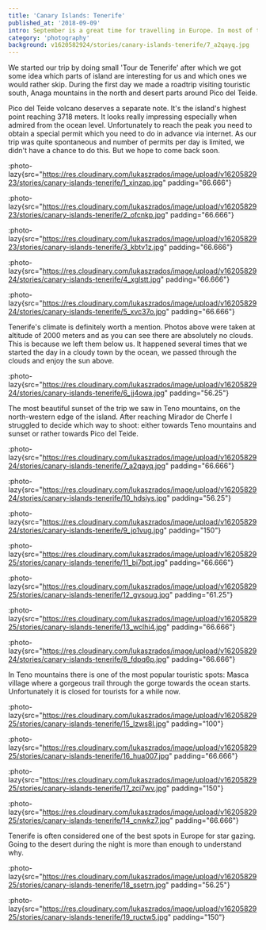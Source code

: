 ```yaml
---
title: 'Canary Islands: Tenerife'
published_at: '2018-09-09'
intro: September is a great time for travelling in Europe. In most of the european destinations it is already past the high season, which means less crowds and moderate weather. This year together with Jola we decided to fly to Tenerife. After few days there I dare to say that it's a landscape photographer's paradise.
category: 'photography'
background: v1620582924/stories/canary-islands-tenerife/7_a2qayq.jpg
---
```


We started our trip by doing small 'Tour de Tenerife' after which we got some idea which parts of island are interesting for us and which ones we would rather skip. During the first day we made a roadtrip visiting touristic south, Anaga mountains in the north and desert parts around Pico del Teide.

Pico del Teide volcano deserves a separate note. It's the island's highest point reaching 3718 meters. It looks really impressing especially when admired from the ocean level. Unfortunately to reach the peak you need to obtain a special permit which you need to do in advance via internet. As our trip was quite spontaneous and number of permits per day is limited, we didn't have a chance to do this. But we hope to come back soon.

:photo-lazy{src="https://res.cloudinary.com/lukaszrados/image/upload/v1620582923/stories/canary-islands-tenerife/1_xinzap.jpg" padding="66.666"}

:photo-lazy{src="https://res.cloudinary.com/lukaszrados/image/upload/v1620582923/stories/canary-islands-tenerife/2_ofcnkp.jpg" padding="66.666"}

:photo-lazy{src="https://res.cloudinary.com/lukaszrados/image/upload/v1620582923/stories/canary-islands-tenerife/3_kbtv1z.jpg" padding="66.666"}

:photo-lazy{src="https://res.cloudinary.com/lukaszrados/image/upload/v1620582924/stories/canary-islands-tenerife/4_xglstt.jpg" padding="66.666"}

:photo-lazy{src="https://res.cloudinary.com/lukaszrados/image/upload/v1620582924/stories/canary-islands-tenerife/5_xvc37o.jpg" padding="66.666"}

Tenerife's climate is definitely worth a mention. Photos above were taken at altitude of 2000 meters and as you can see there are absolutely no clouds. This is because we left them below us. It happened several times that we started the day in a cloudy town by the ocean, we passed through the clouds and enjoy the sun above.

:photo-lazy{src="https://res.cloudinary.com/lukaszrados/image/upload/v1620582924/stories/canary-islands-tenerife/6_jj4owa.jpg" padding="56.25"}

The most beautiful sunset of the trip we saw in Teno mountains, on the north-western edge of the island. After reaching Mirador de Cherfe I struggled to decide which way to shoot: either towards Teno mountains and sunset or rather towards Pico del Teide.

:photo-lazy{src="https://res.cloudinary.com/lukaszrados/image/upload/v1620582924/stories/canary-islands-tenerife/7_a2qayq.jpg" padding="66.666"}

:photo-lazy{src="https://res.cloudinary.com/lukaszrados/image/upload/v1620582924/stories/canary-islands-tenerife/10_hdsiys.jpg" padding="56.25"}

:photo-lazy{src="https://res.cloudinary.com/lukaszrados/image/upload/v1620582924/stories/canary-islands-tenerife/9_jo1vug.jpg" padding="150"}

:photo-lazy{src="https://res.cloudinary.com/lukaszrados/image/upload/v1620582925/stories/canary-islands-tenerife/11_bi7bqt.jpg" padding="66.666"}

:photo-lazy{src="https://res.cloudinary.com/lukaszrados/image/upload/v1620582925/stories/canary-islands-tenerife/12_gvsoug.jpg" padding="61.25"}

:photo-lazy{src="https://res.cloudinary.com/lukaszrados/image/upload/v1620582925/stories/canary-islands-tenerife/13_wclhi4.jpg" padding="66.666"}

:photo-lazy{src="https://res.cloudinary.com/lukaszrados/image/upload/v1620582924/stories/canary-islands-tenerife/8_fdpq6p.jpg" padding="66.666"}

In Teno mountains there is one of the most popular touristic spots: Masca village where a gorgeous trail through the gorge towards the ocean starts. Unfortunately it is closed for tourists for a while now.

:photo-lazy{src="https://res.cloudinary.com/lukaszrados/image/upload/v1620582925/stories/canary-islands-tenerife/15_lzws8l.jpg" padding="100"}

:photo-lazy{src="https://res.cloudinary.com/lukaszrados/image/upload/v1620582925/stories/canary-islands-tenerife/16_hua007.jpg" padding="66.666"}

:photo-lazy{src="https://res.cloudinary.com/lukaszrados/image/upload/v1620582925/stories/canary-islands-tenerife/17_zci7wv.jpg" padding="150"}

:photo-lazy{src="https://res.cloudinary.com/lukaszrados/image/upload/v1620582925/stories/canary-islands-tenerife/14_cnwkz7.jpg" padding="66.666"}

Tenerife is often considered one of the best spots in Europe for star gazing. Going to the desert during the night is more than enough to understand why.

:photo-lazy{src="https://res.cloudinary.com/lukaszrados/image/upload/v1620582925/stories/canary-islands-tenerife/18_ssetrn.jpg" padding="56.25"}

:photo-lazy{src="https://res.cloudinary.com/lukaszrados/image/upload/v1620582925/stories/canary-islands-tenerife/19_ructw5.jpg" padding="150"}
